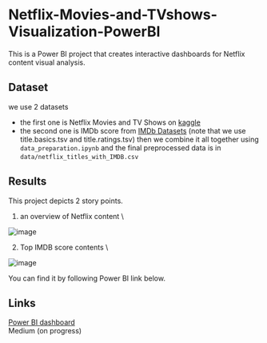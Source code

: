 # Netflix-Movies-and-TVshows-Visualization-PowerBI

This is a Power BI project that creates interactive dashboards for Netflix content visual analysis.

## Dataset
we use 2 datasets
* the first one is Netflix Movies and TV Shows on [kaggle](https://www.kaggle.com/datasets/shivamb/netflix-shows) 
* the second one is IMDb score from [IMDb Datasets](https://www.imdb.com/interfaces/) (note that we use title.basics.tsv and title.ratings.tsv)
then we combine it all together using `data_preparation.ipynb` and the final preprocessed data is in `data/netflix_titles_with_IMDB.csv`

## Results
This project depicts 2 story points.
1. an overview of Netflix content \
   
![image](https://github.com/SpatikaP/Netflix-Data-Analysis/assets/79979665/66229118-2744-4227-be6a-9fb998669317)


2. Top IMDB score contents \
   
![image](https://github.com/SpatikaP/Netflix-Data-Analysis/assets/79979665/d1f63030-8201-4283-9357-cc6044bdbf6a)


You can find it by following Power BI link below.

## Links 
[Power BI dashboard](https://app.powerbi.com/view?r=eyJrIjoiNjlhY2FiMjItNDVkNy00MGNmLWJjOTQtODRhYTEyYzIyOWFiIiwidCI6IjZmNDQzMmRjLTIwZDItNDQxZC1iMWRiLWFjMzM4MGJhNjMzZCIsImMiOjEwfQ%3D%3D) \
Medium (on progress)
